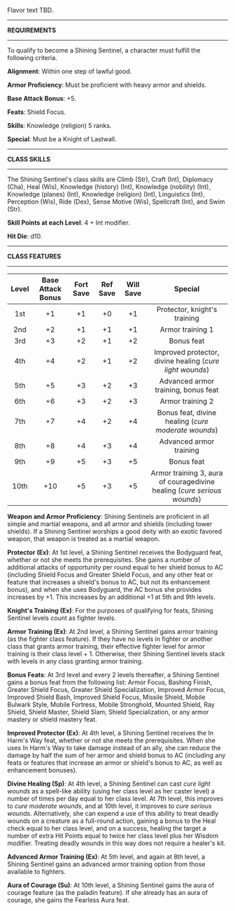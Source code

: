Flavor text TBD.

<hr>

**REQUIREMENTS**

<hr>

To qualify to become a Shining Sentinel, a character must fulfill the following criteria.

**Alignment**: Within one step of lawful good.

**Armor Proficiency**: Must be proficient with heavy armor and shields.

**Base Attack Bonus**: +5.

**Feats**: Shield Focus.

**Skills**: Knowledge (religion) 5 ranks.

**Special**: Must be a Knight of Lastwall.

<hr>

**CLASS SKILLS**

<hr>

The Shining Sentinel's class skills are Climb (Str), Craft (Int), Diplomacy (Cha), Heal (Wis), Knowledge (history) (Int), Knowledge (nobility) (Int), Knowledge (planes) (Int), Knowledge (religion) (Int), Linguistics (Int), Perception (Wis), Ride (Dex), Sense Motive (Wis), Spellcraft (Int), and Swim (Str).

**Skill Points at each Level**: 4 + Int modifier.

**Hit Die**: d10.

<hr>

**CLASS FEATURES**

<hr>

| **Level** | **Base Attack Bonus** | **Fort Save** | **Ref Save** | **Will Save** |                               **Special**                               |
| :-------: | :-------------------: | :-----------: | :----------: | :-----------: | :---------------------------------------------------------------------: |
|    1st    |          +1           |      +1       |      +0      |      +1       |                      Protector, knight's training                       |
|    2nd    |          +2           |      +1       |      +1      |      +1       |                            Armor training 1                             |
|    3rd    |          +3           |      +2       |      +1      |      +2       |                               Bonus feat                                |
|    4th    |          +4           |      +2       |      +1      |      +2       |        Improved protector, divine healing (*cure light wounds*)         |
|    5th    |          +5           |      +3       |      +2      |      +3       |                   Advanced armor training, bonus feat                   |
|    6th    |          +6           |      +3       |      +2      |      +3       |                            Armor training 2                             |
|    7th    |          +7           |      +4       |      +2      |      +4       |           Bonus feat, divine healing (*cure moderate wounds*)           |
|    8th    |          +8           |      +4       |      +3      |      +4       |                         Advanced armor training                         |
|    9th    |          +9           |      +5       |      +3      |      +5       |                               Bonus feat                                |
|   10th    |          +10          |      +5       |      +3      |      +5       | Armor training 3, aura of couragedivine healing (*cure serious wounds*) |

**Weapon and Armor Proficiency**: Shining Sentinels are proficient in all simple and martial weapons, and all armor and shields (including tower shields). If a Shining Sentinel worships a good deity with an exotic favored weapon, that weapon is treated as a martial weapon.

**Protector (Ex)**: At 1st level, a Shining Sentinel receives the Bodyguard feat, whether or not she meets the prerequisites. She gains a number of additional attacks of opportunity per round equal to her shield bonus to AC (including Shield Focus and Greater Shield Focus, and any other feat or feature that increases a shield's bonus to AC, but not its enhancement bonus), and when she uses Bodyguard, the AC bonus she provides increases by +1. This increases by an additional +1 at 5th and 9th levels.

**Knight's Training (Ex)**: For the purposes of qualifying for feats, Shining Sentinel levels count as fighter levels.

**Armor Training (Ex)**: At 2nd level, a Shining Sentinel gains armor training (as the fighter class feature). If they have no levels in fighter or another class that grants armor training, their effective fighter level for armor training is their class level + 1. Otherwise, their Shining Sentinel levels stack with levels in any class granting armor training.

**Bonus Feats**: At 3rd level and every 2 levels thereafter, a Shining Sentinel gains a bonus feat from the following list: Armor Focus, Bashing Finish, Greater Shield Focus, Greater Shield Specialization, Improved Armor Focus, Improved Shield Bash, Improved Shield Focus, Missile Shield, Mobile Bulwark Style, Mobile Fortress, Mobile Stronghold, Mounted Shield, Ray Shield, Shield Master, Shield Slam, Shield Specialization, or any armor mastery or shield mastery feat.

**Improved Protector (Ex)**: At 4th level, a Shining Sentinel receives the In Harm's Way feat, whether or not she meets the prerequisites. When she uses In Harm's Way to take damage instead of an ally, she can reduce the damage by half the sum of her armor and shield bonus to AC (including any feats or features that increase an armor or shield's bonus to AC, as well as enhancement bonuses).

**Divine Healing (Sp)**: At 4th level, a Shining Sentinel can cast *cure light wounds* as a spell-like ability (using her class level as her caster level) a number of times per day equal to her class level. At 7th level, this improves to *cure moderate wounds*, and at 10th level, it improves to *cure serious wounds*. Alternatively, she can expend a use of this ability to treat deadly wounds on a creature as a full-round action, gaining a bonus to the Heal check equal to her class level, and on a success, healing the target a number of extra Hit Points equal to twice her class level plus her Wisdom modifier. Treating deadly wounds in this way does not require a healer's kit.

**Advanced Armor Training (Ex)**: At 5th level, and again at 8th level, a Shining Sentinel gains an advanced armor training option from those available to fighters.

**Aura of Courage (Su)**: At 10th level, a Shining Sentinel gains the aura of courage feature (as the paladin feature). If she already has an aura of courage, she gains the Fearless Aura feat.
